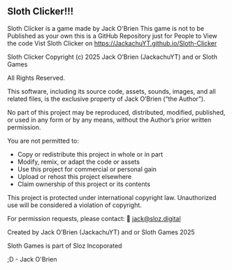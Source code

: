 ## Sloth Clicker!!!
Sloth Clicker is a game made by Jack O'Brien
This game is not to be Published as your own this is a GitHub Repository just for People to View the code
Vist Sloth Clicker on https://JackachuYT.github.io/Sloth-Clicker

Sloth Clicker Copyright (c) 2025 Jack O’Brien (JackachuYT) and or Sloth Games 

All Rights Reserved.

This software, including its source code, assets, sounds, images, and all related files,
is the exclusive property of Jack O’Brien (“the Author”).

No part of this project may be reproduced, distributed, modified, published, or used
in any form or by any means, without the Author’s prior written permission.

You are not permitted to:
 - Copy or redistribute this project in whole or in part
 - Modify, remix, or adapt the code or assets
 - Use this project for commercial or personal gain
 - Upload or rehost this project elsewhere
 - Claim ownership of this project or its contents

This project is protected under international copyright law.
Unauthorized use will be considered a violation of copyright.



For permission requests, please contact:
📧 jack@sloz.digital

Created by Jack O’Brien (JackachuYT) and or Sloth Games
2025

Sloth Games is part of Sloz Incoporated

;D - Jack O'Brien
